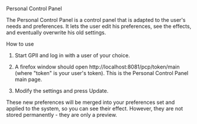 Personal Control Panel

The Personal Control Panel is a control panel that is adapted to the user's needs and preferences. It lets the user edit his preferences, see the effects, and eventually overwrite his old settings.


How to use

1) Start GPII and log in with a user of your choice.

2) A firefox window should open http://localhost:8081/pcp/token/main (where "token" is your user's token).
This is the Personal Control Panel main page.

3) Modify the settings and press Update.

These new preferences will be merged into your preferences set and applied to the system, so you can see their effect.
However, they are not stored permanently - they are only a preview.

